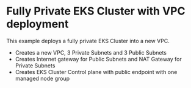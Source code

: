 # Fully Private EKS Cluster with VPC deployment


This example deploys a fully private EKS Cluster into a new VPC.

 - Creates a new VPC, 3 Private Subnets and 3 Public Subnets
 - Creates Internet gateway for Public Subnets and NAT Gateway for Private Subnets
 - Creates EKS Cluster Control plane with public endpoint with one managed node group
